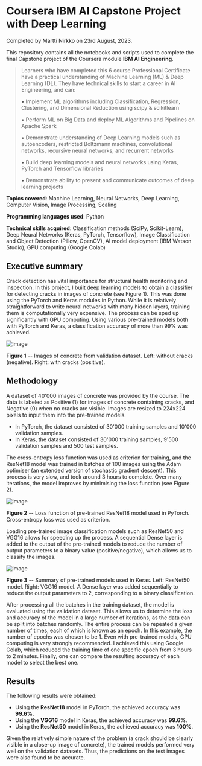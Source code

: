 # Coursera IBM AI Capstone Project with Deep Learning

Completed by Martti Nirkko on 23rd August, 2023.

This repository contains all the notebooks and scripts used to complete the final Capstone project of the Coursera module **IBM AI Engineering**.

> Learners who have completed this 6 course Professional Certificate have a practical understanding of Machine Learning (ML) & Deep Learning (DL). They have technical skills to start a career in AI Engineering, and can:
>
> • Implement ML algorithms including Classification, Regression, Clustering, and Dimensional Reduction using scipy & scikitlearn
> 
> • Perform ML on Big Data and deploy ML Algorithms and Pipelines on Apache Spark
> 
> • Demonstrate understanding of Deep Learning models such as autoencoders, restricted Boltzmann machines, convolutional networks, recursive neural networks, and recurrent networks
> 
> • Build deep learning models and neural networks using Keras, PyTorch and Tensorflow libraries
> 
> • Demonstrate ability to present and communicate outcomes of deep learning projects
> 

**Topics covered**: Machine Learning, Neural Networks, Deep Learning, Computer Vision, Image Processing, Scaling

**Programming languages used**: Python

**Technical skills acquired**: Classification methods (SciPy, Scikit-Learn), Deep Neural Networks (Keras, PyTorch, Tensorflow), Image Classification and Object Detection (Pillow, OpenCV), AI model deployment (IBM Watson Studio), GPU computing (Google Colab)


## Executive summary

Crack detection has vital importance for structural health monitoring and inspection.
In this project, I built deep learning models to obtain a classifier for detecting cracks in images of concrete (see Figure 1).
This was done using the PyTorch and Keras modules in Python.
While it is relatively straightforward to write neural networks with many hidden layers, training them is computationally very expensive.
The process can be sped up significantly with GPU computing.
Using various pre-trained models both with PyTorch and Keras, a classification accuracy of more than 99% was achieved.

![image](https://github.com/mnirkko/deeplearning/assets/6942556/4df2c4ff-7564-4d7c-a431-c9325dd85509)

**Figure 1** -- Images of concrete from validation dataset. Left: without cracks (negative). Right: with cracks (positive).

## Methodology

A dataset of 40'000 images of concrete was provided by the course.
The data is labeled as Positive (1) for images of concrete containing cracks, and Negative (0) when no cracks are visible.
Images are resized to 224x224 pixels to input them into the pre-trained models.

* In PyTorch, the dataset consisted of 30'000 training samples and 10'000 validation samples.
* In Keras, the dataset consisted of 30'000 training samples, 9'500 validation samples and 500 test samples.

The cross-entropy loss function was used as criterion for training, and the ResNet18 model was trained in batches of 100 images using the Adam optimiser (an extended version of stochastic gradient descent).
This process is very slow, and took around 3 hours to complete.
Over many iterations, the model improves by minimising the loss function (see Figure 2).

![image](https://github.com/mnirkko/deeplearning/assets/6942556/ce184df5-3a2b-40f8-84c2-fd86541525ab)

**Figure 2** -- Loss function of pre-trained ResNet18 model used in PyTorch. Cross-entropy loss was used as criterion.

Loading pre-trained image classification models such as ResNet50 and VGG16 allows for speeding up the process.
A sequential Dense layer is added to the output of the pre-trained models to reduce the number of output parameters to a binary value (positive/negative), which allows us to classify the images.

![image](https://github.com/mnirkko/deeplearning/assets/6942556/f788018f-8843-4022-b006-07f09fa2e514)

**Figure 3** -- Summary of pre-trained models used in Keras. Left: ResNet50 model. Right: VGG16 model. A Dense layer was added sequentially to reduce the output parameters to 2, corresponding to a binary classification. 

After processing all the batches in the training dataset, the model is evaluated using the validation dataset.
This allows us to determine the loss and accuracy of the model in a large number of iterations, as the data can be split into batches randomly.
The entire process can be repeated a given number of times, each of which is known as an epoch.
In this example, the number of epochs was chosen to be 1.
Even with pre-trained models, GPU computing is very strongly recommended.
I achieved this using Google Colab, which reduced the training time of one specific epoch from 3 hours to 2 minutes.
Finally, one can compare the resulting accuracy of each model to select the best one.

## Results

The following results were obtained:
* Using the **ResNet18** model in PyTorch, the achieved accuracy  was **99.6%**.
* Using the **VGG16** model in Keras, the achieved accuracy  was **99.6%**.
* Using the **ResNet50** model in Keras, the achieved accuracy  was **100%**.

Given the relatively simple nature of the problem (a crack should be clearly visible in a close-up image of concrete), the trained models performed very well on the validation datasets.
Thus, the predictions on the test images were also found to be accurate.
